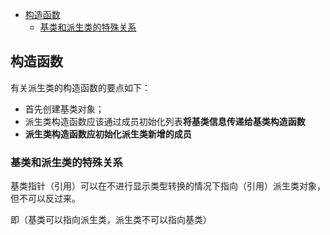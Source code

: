 - [构造函数](#%E6%9E%84%E9%80%A0%E5%87%BD%E6%95%B0)
    - [基类和派生类的特殊关系](#%E5%9F%BA%E7%B1%BB%E5%92%8C%E6%B4%BE%E7%94%9F%E7%B1%BB%E7%9A%84%E7%89%B9%E6%AE%8A%E5%85%B3%E7%B3%BB)

## 构造函数

有关派生类的构造函数的要点如下：

- 首先创建基类对象；
- 派生类构造函数应该通过成员初始化列表**将基类信息传递给基类构造函数**
- **派生类构造函数应初始化派生类新增的成员**

### 基类和派生类的特殊关系

基类指针（引用）可以在不进行显示类型转换的情况下指向（引用）派生类对象，但不可以反过来。

即（基类可以指向派生类，派生类不可以指向基类）